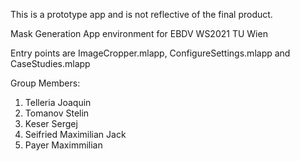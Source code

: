This is a prototype app and is not reflective of the final product.

Mask Generation App environment for EBDV WS2021 TU Wien

Entry points are ImageCropper.mlapp, ConfigureSettings.mlapp and CaseStudies.mlapp

Group Members:
1. Telleria Joaquin
2. Tomanov Stelin
3. Keser Sergej
4. Seifried Maximilian Jack
5. Payer Maximmilian